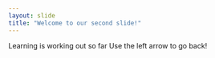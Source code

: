 ```yaml
---
layout: slide
title: "Welcome to our second slide!"
---
```

Learning is working out so far
Use the left arrow to go back!
